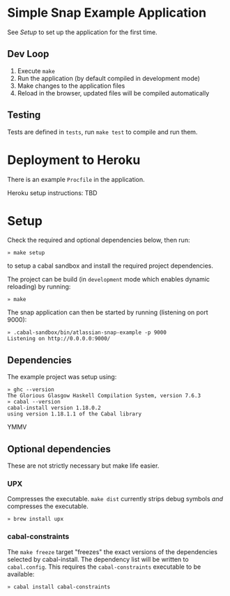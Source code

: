 # Simple Snap Example Application

See _Setup_ to set up the application for the first time.

## Dev Loop

1. Execute `make`
2. Run the application (by default compiled in development mode)
3. Make changes to the application files
4. Reload in the browser, updated files will be compiled automatically

## Testing

Tests are defined in `tests`, run `make test` to compile and run them.



# Deployment to Heroku

There is an example `Procfile` in the application. 

Heroku setup instructions: TBD

# Setup

Check the required and optional dependencies below, then run:

    » make setup
    
to setup a cabal sandbox and install the required project dependencies. 

The project can be build (in `development` mode which enables dynamic reloading) by running:

    » make
    
The snap application can then be started by running (listening on port 9000):

    » .cabal-sandbox/bin/atlassian-snap-example -p 9000
    Listening on http://0.0.0.0:9000/


## Dependencies

The example project was setup using:

    » ghc --version
    The Glorious Glasgow Haskell Compilation System, version 7.6.3
    » cabal --version
    cabal-install version 1.18.0.2
    using version 1.18.1.1 of the Cabal library
    
YMMV


## Optional dependencies

These are not strictly necessary but make life easier.

### UPX

Compresses the executable. `make dist` currently strips debug symbols _and_ compresses the executable.

    » brew install upx
    
### cabal-constraints

The `make freeze` target "freezes" the exact versions of the dependencies selected by cabal-install. The dependency list will be written to `cabal.config`.
This requires the `cabal-constraints` executable to be available:

    » cabal install cabal-constraints
    